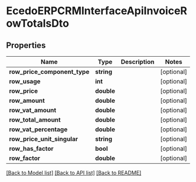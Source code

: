 # EcedoERPCRMInterfaceApiInvoiceRowTotalsDto

## Properties
Name | Type | Description | Notes
------------ | ------------- | ------------- | -------------
**row_price_component_type** | **string** |  | [optional] 
**row_usage** | **int** |  | [optional] 
**row_price** | **double** |  | [optional] 
**row_amount** | **double** |  | [optional] 
**row_vat_amount** | **double** |  | [optional] 
**row_total_amount** | **double** |  | [optional] 
**row_vat_percentage** | **double** |  | [optional] 
**row_price_unit_singular** | **string** |  | [optional] 
**row_has_factor** | **bool** |  | [optional] 
**row_factor** | **double** |  | [optional] 

[[Back to Model list]](../README.md#documentation-for-models) [[Back to API list]](../README.md#documentation-for-api-endpoints) [[Back to README]](../README.md)


